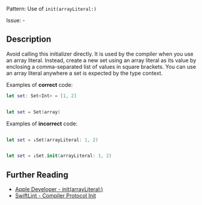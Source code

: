 Pattern: Use of `init(arrayLiteral:)`

Issue: -

## Description

Avoid calling this initializer directly. It is used by the compiler when you use an array literal. Instead, create a new set using an array literal as its value by enclosing a comma-separated list of values in square brackets. You can use an array literal anywhere a set is expected by the type context.

Examples of **correct** code:
```swift
let set: Set<Int> = [1, 2]


let set = Set(array)

```
Examples of **incorrect** code:
```swift

let set = ↓Set(arrayLiteral: 1, 2)


let set = ↓Set.init(arrayLiteral: 1, 2)

```

## Further Reading

* [Apple Developer - init(arrayLiteral:)](https://developer.apple.com/documentation/swift/set/1539368-init)
* [SwiftLint - Compiler Protocol Init](https://realm.github.io/SwiftLint/compiler_protocol_init.html)